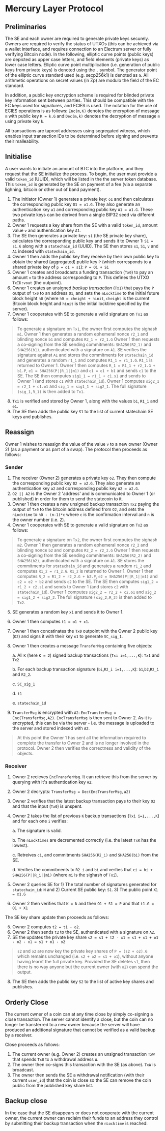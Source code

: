 # Mercury Layer Protocol

## Preliminaries

The SE and each owner are required to generate private keys securely. Owners are required to verify the status of UTXOs (this can be achieved via a wallet interface, and requires connection to an Electrum server or fully verifying Bitcoin node). In the following, elliptic curve points (public keys) are depicted as upper case letters, and field elements (private keys) as lower case letters. Elliptic curve point multiplication (i.e. generation of public keys from private keys) is denoted using the `.` symbol. The generator point of the elliptic curve standard used (e.g. secp256k1) is denoted as `G`. All arithmetic operations on secret values (in Zp) are modulo the field of the EC standard.  

In addition, a public key encryption scheme is required for blinded private key information sent between parties. This should be compatible with the EC keys used for signatures, and ECIES is used. The notation for the use of ECIES operations is as follows: `Enc(m,K)` denotes the encryption of message `m` with public key `K = k.G` and `Dec(m,k)` denotes the decryption of message `m` using private key `k`.

All transactions are taproot addresses using segregated witness, which enables input transaction IDs to be determined before signing and prevents their malleability. 

## Initialise

A user wants to initiate an amount of BTC into the platform, and they request that the SE initialize the process. To begin, the user must provide a valid `token_id` (UUID), which will be listed in the the server token database. This `token_id` is generated by the SE on payment of a fee (via a separate lighning, bitcoin or other out of band payment). 

1. The initiator (Owner 1) generates a private key: `o1` and then calculates the corresponding public key `O1 = o1.G`. They also generate an authentication key `a1` and corresponding public key `A1 = a1.G`. These two private keys can be derived from a single BIP32 seed via different paths. 
2. Owner 1 requests a key share from the SE with a valid `token_id`, amount value `v` and authentication key `A1`. 
3. The SE then generates a private key: `s1` (the SE private key share), calculates the corresponding public key and sends it to Owner 1: `S1 = s1.G` along with a `statechain_id` (UUID). The SE then stores `s1`, `S1`, `v` and `A1` indexed with `statechain_id`. 
4. Owner 1 then adds the public key they receive by their own public key to obtain the shared (aggregated) public key `P` (which corresponds to a shared private key of `p = o1 + s1`): `P = O1 + S1`
5. Owner 1 creates and broadcasts a funding transaction (`Tx0`) to pay an amount `v` to the address corresponding to `P`. This defines the UTXO `TxID:vout` (the outpoint). 
6. Owner 1 creates an unsigned *backup transaction* (`Tx1`) that pays the `P` output of `Tx0` to an address `O1`, and sets the `nLocktime` to the initial future block height `h0` (where `h0 = cheight + hinit`, `cheight` is the current Bitcoin block height and `hinit` is the initial locktime specified by the server).
7. Owner 1 cooperates with SE to generate a valid signature on `Tx1` as follows:

> To generate a signature on `Tx1`, the owner first computes the sighash `m1`. 
> Owner 1 then generates a random ephemeral nonce `r2_1` and blinding nonce `b1` and computes `R2_1 = r2_1.G`
> Owner 1 then requests a co-signing from the SE sending commitments: `SHA256(R2_1)` and `SHA256(b1)`, authenticated with a signature on `A1`. 
> SE verifies the signature against `A1` and stores the commitments for `statechain_id` and generates a random `r1_1` and computes `R1_1 = r1_1.G`. `R1_1` is returned to Owner 1. 
> Owner 1 then computes `R_1 = R1_1 + r2_1.G + b1.P`, `e1 = SHA256(P||R_1||m1)` and `c1 = e1 + b1` and sends `c1` to the SE. 
> The SE then computes `sig1_1 = r1_1 + c1.s1` and sends to Owner 1 (and stores `c1` with `statechain_id`). 
> Owner 1 computes `sig2_1 = r2_1 + c1.o1` and `sig_1 = sig1_1 + sig2_1`. The full signature `(sig_1,R_1)` is then added to `Tx1`. 

8. `Tx1` is verified and stored by Owner 1, along with the values `b1`, `R1_1` and `e1`. 
9. The SE then adds the public key `S1` to the list of current statechain SE keys and publishes. 

## Reassign

Owner 1 wishes to reassign the value of the value `v` to a new owner (Owner 2) (as a payment or as part of a swap). The protocol then proceeds as follows:

### Sender

1. The receiver (Owner 2) generates a private key `o2`. They then compute the corresponding public key `O2 = o2.G`. They also generate an authentication key `a2` and corresponding public key `A2 = a2.G`.
2. `O2 || A2` is the Owner 2 'address' and is communicated to Owner 1 (or published) in order for them to send the statecoin to it.
3. Owner 1 then creates a new unsigned backup transaction `Tx2` paying the output of `Tx0` to the bitcoin address defined from `O2`, and sets the `nLocktime` to `h0 - (n-1)*c` where `c` is the confirmation interval and `n` is the owner number (i.e. 2). 
4. Owner 1 cooperates with SE to generate a valid signature on `Tx2` as follows:

> To generate a signature on `Tx2`, the owner first computes the sighash `m2`. 
> Owner 1 then generates a random ephemeral nonce `r2_2` and blinding nonce `b2` and computes `R2_2 = r2_2.G`
> Owner 1 then requests a co-signing from the SE sending commitments: `SHA256(R2_2)` and `SHA256(b2)`, authenticated with a signature on `A1`. 
> SE stores the commitments for `statechain_id` and generates a random `r1_2` and computes `R1_2 = r1_2.G`. `R1_2` is returned to Owner 1. 
> Owner 1 then computes `R_2 = R1_2 + r2_2.G + b2.P`, `e2 = SHA256(P||R_1||m1)` and `c2 = e2 + b2` and sends `c2` to the SE. 
> The SE then computes `sig1_2 = r1_2 + c2.s1` and sends to Owner 1 (and stores `c2` with `statechain_id`). 
> Owner 1 computes `sig2_2 = r2_2 + c2.o1` and `sig_2 = sig1_2 + sig2_2`. The full signature `(sig_2,R_2)` is then added to `Tx2`.

5. SE generates a random key `x1` and sends it to Owner 1. 
6. Owner 1 then computes `t1 = o1 + x1`. 
7. Owner 1 then concatinates the `Tx0` outpoint with the Owner 2 public key (`O2`) and signs it with their key `o1` to generate `SC_sig_1`. 
8. Owner 1 then creates a message `TransferMsg` containing five objects:
   
	a. All `K` (here `K = 2`) signed backup transactions (`Txi i=1,...,K`): `Tx1` and `Tx2`

	b. For each backup transaction signature (`bi`,`R2_i i=1,...,K`): `b1`,`b2`,`R2_1` and `R2_2`.

	c. `SC_sig_1`

	d. `t1`

	e. `statechain_id`

9. `TransferMsg` is encrypted with `A2`: `EncTransferMsg = Enc(TransferMsg,A2)`. `EncTransferMsg` is then sent to Owner 2. As it is encrypted, this can be via the server - i.e. the message is uploaded to the server and stored indexed with `A2`. 

> At this point the Owner 1 has sent all the information required to complete the transfer to Owner 2 and is no longer involved in the protocol. Owner 2 then verifies the correctness and validity of the objects. 

### Receiver

1. Owner 2 recieves `EncTransferMsg`. It can retrieve this from the server by querying with it's authentication key `A2`.
2. Owner 2 decrypts: `TransferMsg = Dec(EncTransferMsg,a2)`
3. Owner 2 verifies that the latest backup transaction pays to their key `O2` and that the input (`Tx0`) is unspent. 
4. Owner 2 takes the list of previous `K` backup transactions (`Txi i=1,...,K`) and for each one `i` verifies:

	a. The signature is valid.

	b. The `nLocktimes` are decremented correctly (i.e. the latest `TxK` has the lowest).

	c. Retreives `ci`, and commitments `SHA256(R2_i)` and `SHA256(bi)` from the SE.

	d. Verifies the commitments to `R2_i` and `bi` and verfies that `ci = bi + SHA256(P||R_i||mi)` (where `mi` is the sighash of `Txi`).

5. Owner 2 queries SE for 1) The total number of signatures generated for `statechain_id`: `N` and 2) Current SE public key: `S1`. 3) The public point `X1 = x1.G`
6. Owner 2 then verifies that `K = N` and then `O1 + S1 = P` and that `t1.G = O1 + X1`

The SE key share update then proceeds as follows:

5. Owner 2 computes `t2 = t1 - o2`. 
6. Owner 2 then sends `t2` to the SE, authenticated with a signature on `A2`. 
7. SE the updates the private key share `s2 = s1 + t2 - x1 = s1 + x1 + o1 - o2 - x1 = s1 + o1 - o2`

> `s2` and `o2` are now key the private key shares of `P = (s2 + o2).G` which remains unchanged (i.e. `s2 + o2 = s1 + o1`), without anyone having learnt the full private key. Provided the SE deletes `s1`, then there is no way anyone but the current owner (with `o2`) can spend the output.

8. The SE then adds the public key `S2` to the list of active key shares and publishes. 

## Orderly Close

The current owner of a coin can at any time close by simply co-signing a close transaction. The server cannot identify a close, but the coin can no longer be transferred to a new owner because the server will have produced an additional signature that cannot be verified as a valid backup by a receiver. 

Close proceeds as follows:

1. The current owner (e.g. Owner 2) creates an unsigned transaction `TxW` that spends `Tx0` to a withdrawal address `W`.
2. The owner then co-signs this transaction with the SE (as above).  `TxW` is broadcast. 
3. The owner then sends the SE a withdrawal notification (with their current `user_id`) that the coin is close so the SE can remove the coin public from the published key share list. 

## Backup close

In the case that the SE disappears or does not cooperate with the current owner, the current owner can reclaim their funds to an address they control by submitting their backup transaction when the `nLocktime` is reached. 
